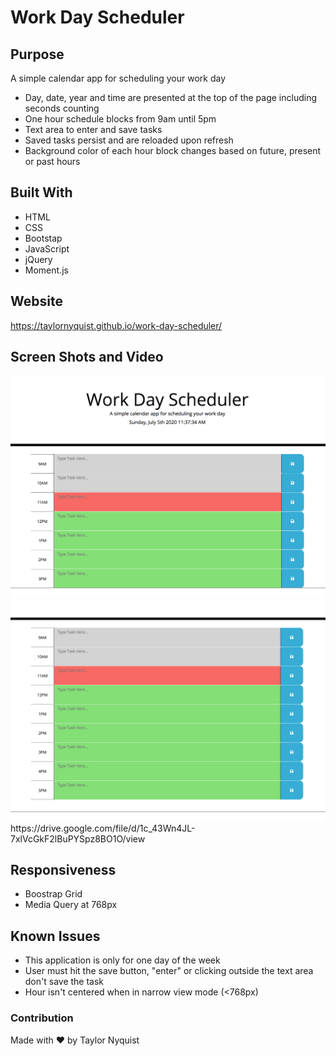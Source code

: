 # Work Day Scheduler

## Purpose
A simple calendar app for scheduling your work day

* Day, date, year and time are presented at the top of the page including seconds counting
* One hour schedule blocks from 9am until 5pm
* Text area to enter and save tasks
* Saved tasks persist and are reloaded upon refresh
* Background color of each hour block changes based on future, present or past hours


## Built With
* HTML
* CSS
* Bootstap
* JavaScript
* jQuery
* Moment.js


## Website
https://taylornyquist.github.io/work-day-scheduler/

## Screen Shots and Video

<img src="./assets/images/screen-shot1.png" alt="" />
<img src="./assets/images/screen-shot2.png" alt="" />
https://drive.google.com/file/d/1c_43Wn4JL-7xlVcGkF2lBuPYSpz8BO1O/view

 ## Responsiveness
* Boostrap Grid
* Media Query at 768px

 ## Known Issues
* This application is only for one day of the week
* User must hit the save button, "enter" or clicking outside the text area don't save the task
* Hour isn't centered when in narrow view mode (<768px)


### Contribution
Made with ❤️ by Taylor Nyquist
